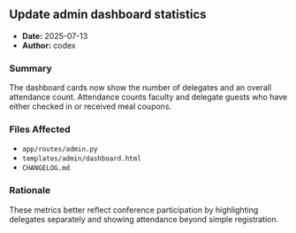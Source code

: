 ## Update admin dashboard statistics

- **Date:** 2025-07-13
- **Author:** codex

### Summary
The dashboard cards now show the number of delegates and an overall attendance count. Attendance counts faculty and delegate guests who have either checked in or received meal coupons.

### Files Affected
- `app/routes/admin.py`
- `templates/admin/dashboard.html`
- `CHANGELOG.md`

### Rationale
These metrics better reflect conference participation by highlighting delegates separately and showing attendance beyond simple registration.
